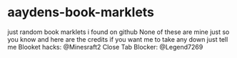 # aaydens-book-marklets
just random book marklets i found on github
None of these are mine just so you know and here are the credits if you want me to take any down just tell me
Blooket hacks: @Minesraft2
Close Tab Blocker: @Legend7269
